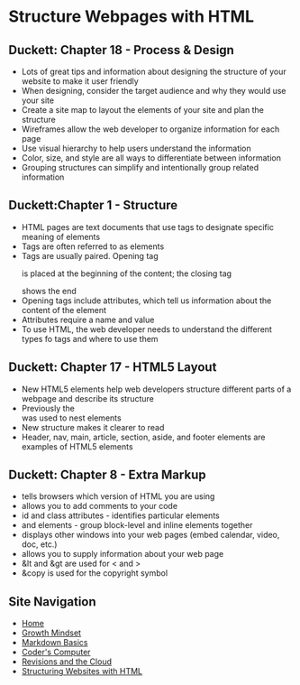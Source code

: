 # Structure Webpages with HTML 

## Duckett: Chapter 18 - Process & Design 
* Lots of great tips and information about designing the structure of your website to make it user friendly 
* When designing, consider the target audience and why they would use your site
* Create a site map to layout the elements of your site and plan the structure 
* Wireframes allow the web developer to organize information for each page 
* Use visual hierarchy to help users understand the information 
* Color, size, and style are all ways to differentiate between information 
* Grouping structures can simplify and intentionally group related information 

## Duckett:Chapter 1 - Structure 
* HTML pages are text documents that use tags to designate specific meaning of elements 
* Tags are often referred to as elements 
* Tags are usually paired. Opening tag <p> is placed at the beginning of the content; the closing tag </p> shows the end 
* Opening tags include attributes, which tell us information about the content of the element 
* Attributes require a name and value 
* To use HTML, the web developer needs to understand the different types fo tags and where to use them 

## Duckett: Chapter 17 - HTML5 Layout 
* New HTML5 elements help web developers structure different parts of a webpage and describe its structure
* Previously the <div> was used to nest elements 
* New structure makes it clearer to read 
* Header, nav, main, article, section, aside, and footer elements are examples of HTML5 elements

## Duckett: Chapter 8 - Extra Markup
* <!DOCTYPE html> tells browsers which version of HTML you are using 
* <!--   comment ---> allows you to add comments to your code 
* id and class attributes - identifies particular elements 
* <div> and <span> elements - group block-level and inline elements together 
* <iframes> displays other windows into your web pages (embed calendar, video, doc, etc.)
* <meta> allows you to supply information about your web page 
* &lt  and &gt  are used for < and > 
* &copy is used for the copyright symbol 
  
## Site Navigation
- [Home](https://alison-mohr.github.io/learning-journal/)
- [Growth Mindset](https://alison-mohr.github.io/learning-journal/Growth_Mindset.html)
- [Markdown Basics](https://alison-mohr.github.io/learning-journal/Learning_Markdown.html)
- [Coder's Computer](https://alison-mohr.github.io/learning-journal/Coders_Computer.html) 
- [Revisions and the Cloud](https://alison-mohr.github.io/learning-journal/Revisions.html) 
- [Structuring Websites with HTML](https://alison-mohr.github.io/learning-journal/using_html.html)
